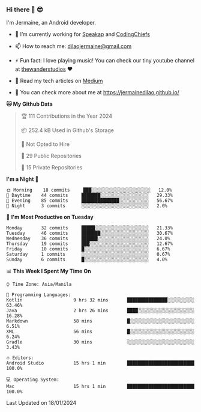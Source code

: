 ### Hi there 👋 😎
I'm Jermaine, an Android developer.

- 🔭 I’m currently working for [Speakap](https://www.speakap.com/) and [CodingChiefs](https://codingchiefs.com/en/)

- 📫 How to reach me: dilaojermaine@gmail.com

- ⚡ Fun fact: I love playing music! You can check our tiny youtube channel at [thewanderstudios](https://www.youtube.com/thewanderstudios) ♥️

- 📖 Read my tech articles on [Medium](https://jermainedilao.medium.com/)

- 👀 You can check more about me at https://jermainedilao.github.io/

<!--
**jermainedilao/jermainedilao** is a ✨ _special_ ✨ repository because its `README.md` (this file) appears on your GitHub profile.

Here are some ideas to get you started:

- 🔭 I’m currently working on ...
- 🌱 I’m currently learning ...
- 👯 I’m looking to collaborate on ...
- 🤔 I’m looking for help with ...
- 💬 Ask me about ...
- 📫 How to reach me: ...
- 😄 Pronouns: ...
- ⚡ Fun fact: ...
-->

<!--START_SECTION:waka-->
**🐱 My Github Data** 

> 🏆 111 Contributions in the Year 2024
 > 
> 📦 252.4 kB Used in Github's Storage 
 > 
> 🚫 Not Opted to Hire
 > 
> 📜 29 Public Repositories 
 > 
> 🔑 15 Private Repositories  
 > 
**I'm a Night 🦉** 

```text
🌞 Morning    18 commits     ███░░░░░░░░░░░░░░░░░░░░░░   12.0% 
🌆 Daytime    44 commits     ███████░░░░░░░░░░░░░░░░░░   29.33% 
🌃 Evening    85 commits     ██████████████░░░░░░░░░░░   56.67% 
🌙 Night      3 commits      ░░░░░░░░░░░░░░░░░░░░░░░░░   2.0%

```
📅 **I'm Most Productive on Tuesday** 

```text
Monday       32 commits     █████░░░░░░░░░░░░░░░░░░░░   21.33% 
Tuesday      46 commits     ███████░░░░░░░░░░░░░░░░░░   30.67% 
Wednesday    36 commits     ██████░░░░░░░░░░░░░░░░░░░   24.0% 
Thursday     19 commits     ███░░░░░░░░░░░░░░░░░░░░░░   12.67% 
Friday       10 commits     █░░░░░░░░░░░░░░░░░░░░░░░░   6.67% 
Saturday     1 commits      ░░░░░░░░░░░░░░░░░░░░░░░░░   0.67% 
Sunday       6 commits      █░░░░░░░░░░░░░░░░░░░░░░░░   4.0%

```


📊 **This Week I Spent My Time On** 

```text
⌚︎ Time Zone: Asia/Manila

💬 Programming Languages: 
Kotlin                   9 hrs 32 mins       ███████████████░░░░░░░░░░   63.46% 
Java                     2 hrs 26 mins       ████░░░░░░░░░░░░░░░░░░░░░   16.28% 
Markdown                 58 mins             █░░░░░░░░░░░░░░░░░░░░░░░░   6.51% 
XML                      56 mins             █░░░░░░░░░░░░░░░░░░░░░░░░   6.24% 
Gradle                   30 mins             ░░░░░░░░░░░░░░░░░░░░░░░░░   3.43%

🔥 Editors: 
Android Studio           15 hrs 1 min        █████████████████████████   100.0%

💻 Operating System: 
Mac                      15 hrs 1 min        █████████████████████████   100.0%

```


 Last Updated on 18/01/2024
<!--END_SECTION:waka-->
